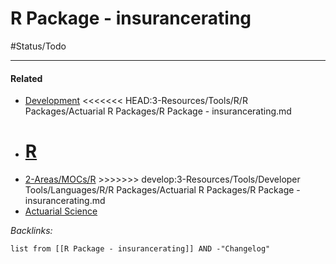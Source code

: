 # R Package - insurancerating

\#Status/Todo 

---

#### Related

* [Development](../../../../../../../2-Areas/MOCs/Development.md)
  \<\<\<\<\<\<\< HEAD:3-Resources/Tools/R/R Packages/Actuarial R Packages/R Package - insurancerating.md
* [R](../../../../../../../2-Areas/MOCs/R.md)
  =======
* [2-Areas/MOCs/R](../../../../../../../2-Areas/MOCs/R.md)
  \>>>>>>> develop:3-Resources/Tools/Developer Tools/Languages/R/R Packages/Actuarial R Packages/R Package - insurancerating.md
* [Actuarial Science](../../../../../../../2-Areas/MOCs/Actuarial%20Science.md)

*Backlinks:*

````dataview
list from [[R Package - insurancerating]] AND -"Changelog"
````
